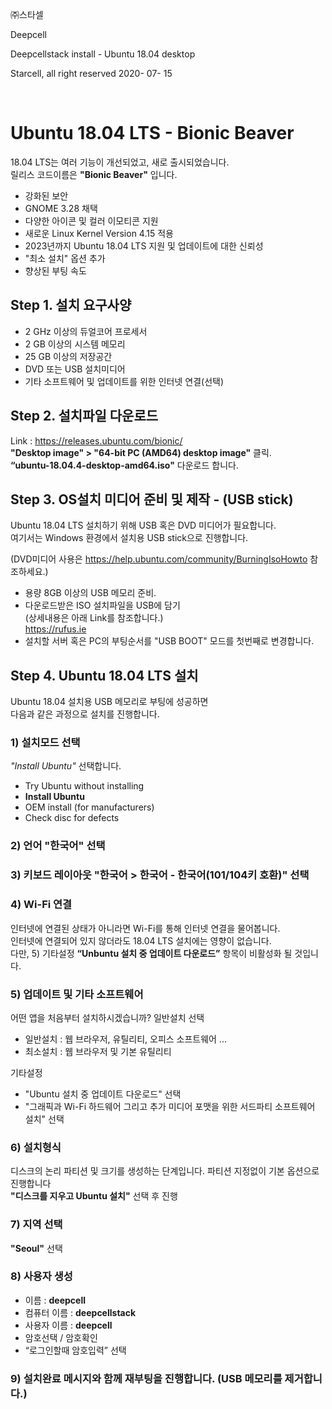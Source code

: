 
㈜스타셀

Deepcell

Deepcellstack install - Ubuntu 18.04 desktop

Starcell, all right reserved
2020- 07- 15

 
# Ubuntu 18.04 LTS - Bionic Beaver
18.04 LTS는 여러 기능이 개선되었고, 새로 출시되었습니다.  
릴리스 코드이름은 **"Bionic Beaver"** 입니다.  

* 강화된 보안
* GNOME 3.28 채택
* 다양한 아이콘 및 컬러 이모티콘 지원
* 새로운 Linux Kernel Version 4.15 적용
* 2023년까지 Ubuntu 18.04 LTS 지원 및 업데이트에 대한 신뢰성
* "최소 설치" 옵션 추가
* 향상된 부팅 속도


## Step 1. 설치 요구사양
* 2 GHz 이상의 듀얼코어 프로세서
* 2 GB 이상의 시스템 메모리
* 25 GB 이상의 저장공간
* DVD 또는 USB 설치미디어
* 기타 소프트웨어 및 업데이트를 위한 인터넷 연결(선택)


## Step 2. 설치파일 다운로드
Link : https://releases.ubuntu.com/bionic/  
**"Desktop image" >  "64-bit PC (AMD64) desktop image"** 클릭.  
**“ubuntu-18.04.4-desktop-amd64.iso"** 다운로드 합니다.  


## Step 3. OS설치 미디어 준비 및 제작 - (USB stick)
Ubuntu 18.04 LTS 설치하기 위해 USB 혹은 DVD 미디어가 필요합니다.  
여기서는 Windows 환경에서 설치용 USB stick으로 진행합니다.

(DVD미디어 사용은 https://help.ubuntu.com/community/BurningIsoHowto 참조하세요.)

* 용량 8GB 이상의 USB 메모리 준비.
* 다운로드받은 ISO 설치파일을 USB에 담기  
(상세내용은 아래 Link를 참조합니다.)  
https://rufus.ie
* 설치할 서버 혹은 PC의 부팅순서를 "USB BOOT" 모드를 첫번째로 변경합니다.


## Step 4. Ubuntu 18.04 LTS 설치
Ubuntu 18.04 설치용 USB 메모리로 부팅에 성공하면  
다음과 같은 과정으로 설치를 진행합니다.


### 1)	설치모드 선택
*"Install Ubuntu"* 선택합니다.
*  Try Ubuntu without installing
* **Install Ubuntu**
* OEM install (for manufacturers)
* Check disc for defects


### 2)	언어  **"한국어"**  선택

### 3)	키보드 레이아웃 **"한국어 > 한국어 - 한국어(101/104키 호환)"** 선택

### 4)	Wi-Fi 연결
인터넷에 연결된 상태가 아니라면 Wi-Fi를 통해 인터넷 연결을 물어봅니다.  
인터넷에 연결되어 있지 않더라도 18.04 LTS 설치에는 영향이 없습니다.  
다만,  5) 기타설정 **“Unbuntu 설치 중 업데이트 다운로드”** 항목이 비활성화 될 것입니다. 

### 5)	업데이트 및 기타 소프트웨어
어떤 앱을 처음부터 설치하시겠습니까?	  일반설치  선택  
* 일반설치 : 웹 브라우저, 유틸리티, 오피스 소프트웨어 …  
* 최소설치 : 웹 브라우저 및 기본 유틸리티

기타설정
* "Ubuntu 설치 중 업데이트 다운로드" 선택
* "그래픽과 Wi-Fi 하드웨어 그리고 추가 미디어 포맷을 위한 서드파티 소프트웨어 설치" 선택 


### 6)	설치형식
디스크의 논리 파티션 및 크기를 생성하는 단계입니다. 파티션 지정없이 기본 옵션으로 진행합니다  
**"디스크를 지우고 Ubuntu 설치"** 선택 후 진행


### 7)	지역 선택
**"Seoul"** 선택


### 8)	사용자 생성
* 이름 : **deepcell**
* 컴퓨터 이름 : **deepcellstack**
* 사용자 이름 : **deepcell**
* 암호선택 / 암호확인
* “로그인할때 암호입력” 선택


### 9)	설치완료 메시지와 함께 재부팅을 진행합니다. (USB 메모리를 제거합니다.)
